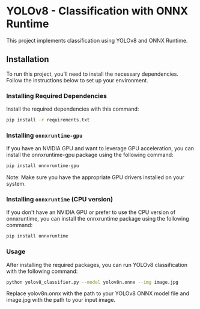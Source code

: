 # YOLOv8 - Classification with ONNX Runtime

This project implements classification using YOLOv8 and ONNX Runtime.

## Installation

To run this project, you'll need to install the necessary dependencies. Follow the instructions below to set up your environment.

### Installing Required Dependencies

Install the required dependencies with this command:

```bash
pip install -r requirements.txt
```

### Installing `onnxruntime-gpu`

If you have an NVIDIA GPU and want to leverage GPU acceleration, you can install the onnxruntime-gpu package using the following command:

```bash
pip install onnxruntime-gpu
```

Note: Make sure you have the appropriate GPU drivers installed on your system.

### Installing `onnxruntime` (CPU version)

If you don't have an NVIDIA GPU or prefer to use the CPU version of onnxruntime, you can install the onnxruntime package using the following command:

```bash
pip install onnxruntime
```

### Usage

After installing the required packages, you can run YOLOv8 classification with the following command:

```bash
python yolov8_classifier.py --model yolov8n.onnx --img image.jpg
```

Replace yolov8n.onnx with the path to your YOLOv8 ONNX model file and image.jpg with the path to your input image.